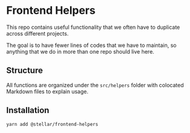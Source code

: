 # Frontend Helpers

This repo contains useful functionality that we often have to duplicate across
different projects.

The goal is to have fewer lines of codes that we have to maintain, so anything
that we do in more than one repo should live here.

## Structure

All functions are organized under the `src/helpers` folder with colocated
Markdown files to explain usage.

## Installation

```
yarn add @stellar/frontend-helpers
```
